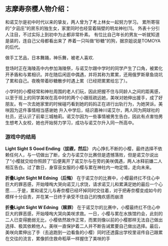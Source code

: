 ## 志摩寿奈樱人物介绍：

和诺艾尔是初中时代以来的挚友，两人曾为了考上林女一起努力学习。
累所寄宿的“夕凪庄”的房东的独生女，家里同时也经营着隔壁的明龙神社[1]。
外表十分引人注目，不过实际上到初中为止都非常朴素。
有位比自己年长的男友一听就知道是装的，连自己父母都看出来了
养着一只叫做“砂糖”的狗，据京姐说是TOMOYA的后代。

做手工艺品，日本舞踊，神乐舞，被老人喜欢.

登场时正在海陵高中内参加海陵祭，与诺艾尔跟中学时的同学产生了口角，被累化开矛盾和与累相识。并在随后闲逛中偶遇，并将其称为累累，还用俄罗斯章鱼烧坑了累和自己。夜晚带着砂糖散步时遇上累（已经把累累给忘了）。

小学时的小樱经常和神社周围的老人们玩，因此把握不住与同龄人之间的距离感，以至于班上的同学美咲在高中时的两个小跟班疏远她，美咲对她伸出援手，成了好朋友。有一次去她家里的时候碰巧看到她的妈妈正在进行出轨行为，为她哭诉。美咲因为这件事情相当感谢她 升入中学后，结识嘉神川诺艾尔，两人同为网球社的社员，还认识了前辈三城柚莉。诺艾尔因为一些事情被男生告白，因此有点害怕男生想考入女校，她也开始努力学习，成功与诺艾尔升入同一所高中。

### 游戏中的结局

**Light Sight S Good Ending（拔禊，然后）**
内心挣扎不断的小樱，最终选择不依赖任何人，与一切做出了断，全力与诺艾尔比赛但是遗憾落败，但是诺艾尔说出了“小樱就交给你照顾了”后便离开了诺艾尔与在旁的美咲偶遇，两人冰释前嫌二人相互告白。过了数日，身穿巫女服的小樱与累在神社内一吻定情，走向未来。

**折叠Light Sight M Edning（后悔）**
在于诺艾尔的比赛中，小樱最终扛不住心中巨大的罪恶感，开始嚎啕大哭向诺艾儿求饶，请求诺艾儿和累满足她的最后一个心愿……于是，累和诺艾儿与寿奈樱已经坏掉同时交往着，对于把寿奈樱变成如今的模样十分自责，并在某一日终于承受不住自己的愧疚感而崩溃

**折叠Light Sight W Edning（赎罪）**
在于诺艾尔的比赛中，小樱最终扛不住心中巨大的罪恶感，开始嚎啕大哭向美咲求救。一日，小樱与累在水族馆约会，此刻的二人已变得脆弱无比，小樱依然故作正常，而累则像以前的小樱那样无法自己做出选择、极其依赖他人。美咲一直保护着二人并不断告诫累要自己做出选择。最后，美咲向累伸出了手（去追跑到一边看鱼的小樱）同时还透露出学校里谣传自己跟累在交往的流言，累像抓住救命稻草一样握住了美咲的手
